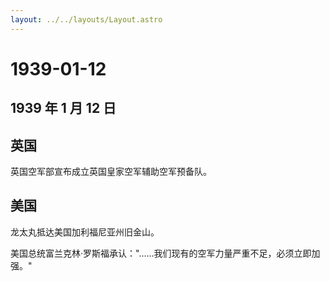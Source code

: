 ```yaml
---
layout: ../../layouts/Layout.astro
---
```


# 1939-01-12

## 1939 年 1 月 12 日

## 英国

英国空军部宣布成立英国皇家空军辅助空军预备队。

## 美国

龙太丸抵达美国加利福尼亚州旧金山。

美国总统富兰克林·罗斯福承认："......我们现有的空军力量严重不足，必须立即加强。"